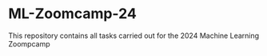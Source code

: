 # ML-Zoomcamp-24
This repository contains all tasks carried out for the 2024 Machine Learning Zoompcamp
